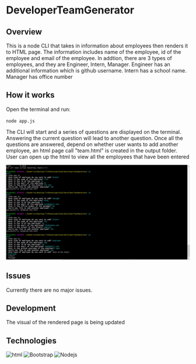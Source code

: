 # DeveloperTeamGenerator

## Overview
This is a node CLI that takes in information about employees then renders it to HTML page. The information includes name of the employee, id of the employee and email of the employee. In addtion, there are 3 types of employees, and they are Engineer, Intern, Manager. Engineer has an additional information which is github username. Intern has a school name. Manager has office number

## How it works

Open the terminal and run:

`node app.js`

The CLI will start and a series of questions are displayed on the terminal. Answering the current question will lead to another question. Once all the questions are answered, depend on whether user wants to add another employee, an html page call "team.html" is created in the output folder. User can open up the html to view all the employees that have been entered

![Developer-Team-Generator](./Assets/img/screenshot.JPG)

## Issues

Currently there are no major issues.

## Development

The visual of the rendered page is being updated

## Technologies

![html](https://img.shields.io/badge/HTML-red)
![Bootstrap](https://img.shields.io/badge/Bootstrap-blue)
![Nodejs](https://img.shields.io/badge/Nodejs-black)
